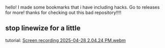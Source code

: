 hello!
I made some bookmarks that i have including hacks.
Go to releases for more!
thanks for checking out this bad repository!!!!
## stop linewize for a little
tutorial:
[Screen recording 2025-04-28 2.04.24 PM.webm](https://github.com/user-attachments/assets/89decf69-fccb-4041-b0ab-d692a31b2d4f)
